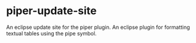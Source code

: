 # piper-update-site
An eclipse update site for the piper plugin. An eclipse plugin for formatting textual tables using the pipe symbol.
